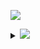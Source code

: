 <img src="https://github-readme-stats.vercel.app/api?username=CrystalMoling&show_icons=true&count_private=true&hide_title=true&theme=transparent&rank_icon=github"/></p>
<details>
<summary><a href="https://wakatime.com/@2c914ed8-2bb9-439d-8562-21f7e273b40d"><img valign="center" src="https://wakatime.com/badge/user/2c914ed8-2bb9-439d-8562-21f7e273b40d.svg?style=for-the-badge"/></a></summary>
  <br/>&nbsp;&nbsp;&nbsp;&nbsp;&nbsp;&nbsp;<img src="https://github-readme-stats.vercel.app/api/wakatime?username=Crystal_Moling&theme=transparent"/>
</details>
